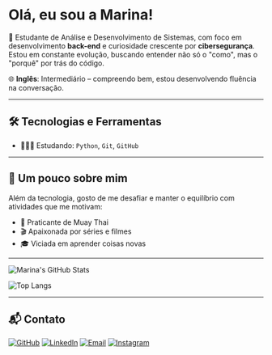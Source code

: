 # Olá, eu sou a Marina! 


💼 Estudante de Análise e Desenvolvimento de Sistemas, com foco em desenvolvimento **back-end** e curiosidade crescente por **cibersegurança**. Estou em constante evolução, buscando entender não só o "como", mas o "porquê" por trás do código.

🌐 **Inglês**: Intermediário – compreendo bem, estou desenvolvendo fluência na conversação.


---

## 🛠️ Tecnologias e Ferramentas
- 👩🏻‍💻 Estudando: `Python`, `Git`, `GitHub`

---

## 🎯 Um pouco sobre mim

Além da tecnologia, gosto de me desafiar e manter o equilíbrio com atividades que me motivam:

- 🥊 Praticante de Muay Thai
- 🎬 Apaixonada por séries e filmes
- 🎓 Viciada em aprender coisas novas

---

![Marina's GitHub Stats](https://github-readme-stats.vercel.app/api?username=marina-faraco&show_icons=true&theme=tokyonight&hide_title=true)

![Top Langs](https://github-readme-stats.vercel.app/api/top-langs/?username=marina-faraco&layout=compact&theme=tokyonight)

---

## 📬 Contato

[![GitHub](https://img.shields.io/badge/GitHub-121011?style=for-the-badge&logo=github&logoColor=white)](https://github.com/marina-faraco) [![LinkedIn](https://img.shields.io/badge/LinkedIn-0A66C2?style=for-the-badge&logo=linkedin&logoColor=white)](https://www.linkedin.com/in/marina-faraco-2402b2365/) [![Email](https://img.shields.io/badge/Gmail-EA4335?style=for-the-badge&logo=gmail&logoColor=white)](mailto:marinacfaraco@gmail.com) [![Instagram](https://img.shields.io/badge/Instagram-E4405F?style=for-the-badge&logo=instagram&logoColor=white)](https://www.instagram.com/marinacfrco)
